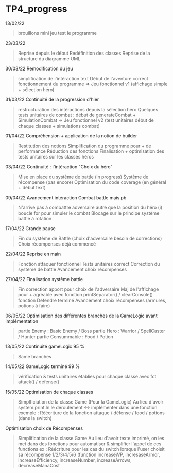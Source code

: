 # TP4_progress

13/02/22
> brouillons
> mini jeu test le programme


23/03/22
> Reprise depuis le début
> Redéfinition des classes
> Reprise de la structure du diagramme UML



30/03/22 
Remodification du jeu
> simplification de l'intéraction text
> Début de l'aventure correct
> fonctionnement du programme 
=> Jeu fonctionnel v1 (affichage simple + sélection héro)

31/03/22
Continuité de la progression d'hier
> restructuration des intéractions depuis la sélection héro
> Quelques tests unitaires de combat : début de generateCombat + SimulationCombat
=> Jeu fonctionnel v2 (test unitaires début de chaque classes + simulations combat)


01/04/22
Compréhension + application de la notion de builder
> Restitution des notions
> Simplification du programme pour + de performance
> Réduction des fonctions
> Finalisation + optimisation des tests unitaires sur les classes héros


03/04/22
Continuité : l'intéraction "Choix du héro"
> Mise en place du système de battle (in progress)
> Système de récompense (pas encore)
> Optimisation du code coverage (en général + début text)

09/04/22
Avancement intéraction Combat battle mais pb
> N'arrive pas à combattre adversaire autre que la position du héro (i)
> boucle for pour simuler le combat
> Blocage sur le principe système battle à rotation


17/04/22
Grande pause
> Fin du système de Battle (choix d'adversaire besoin de corrections)
> Choix récompenses déjà commencé


22/04/22
Reprise en main
> Fonction attaquer fonctionnel
> Tests unitaires correct
> Correction du système de battle
> Avancement choix récompenses


27/04/22
Finalisation système battle
> Fin correction apport pour choix de l'adversaire
> Maj de l'affichage pour + agréable avec fonction printSeparator() / clearConsole()
> fonction Defendre terminé
> Avancement choix récompenses (armures, potions à faire)


06/05/22
Optimisation des différentes branches de la GameLogic avant implémentation
> partie Enemy : Basic Enemy / Boss
> partie Hero : Warrior / SpellCaster / Hunter
> partie Consummable : Food / Potion


13/05/22
Continuité gameLogic 95 %
> Same branches



14/05/22
GameLogic terminé 99 %
> vérification & tests unitaires établies pour chaque classe avec fct attack() / défense()


15/05/22
Optimisation de chaque classes
> Simplficiation de la classe Game (Pour la GameLogic)
> Au lieu d'avoir system.print.ln le déroulement <-> implémenter dans une fonction 
> exemple : Réécriture de la fonction attaque / défense / food / potions (dans la switch)



Optimisation choix de Récompenses
> Simplification de la classe Game
> Au lieu d'avoir texte imprimé, on les met dans des fonctions pour automatiser & simplifier l'appel de ces functions
> ex : Réécriture pour les cas du switch lorsque l'user choisit sa récompense 1/2/3/4/5/6
(function increaseWP, incresaseArmor, increaseEfficiency, increaseNumber, increaseArrows, decreaseManaCost
